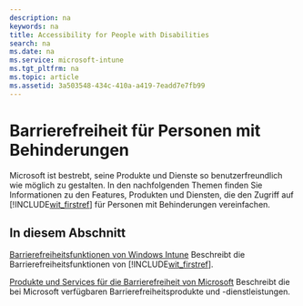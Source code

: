 ```yaml
---
description: na
keywords: na
title: Accessibility for People with Disabilities
search: na
ms.date: na
ms.service: microsoft-intune
ms.tgt_pltfrm: na
ms.topic: article
ms.assetid: 3a503548-434c-410a-a419-7eadd7e7fb99
---
```

# Barrierefreiheit f&#252;r Personen mit Behinderungen
Microsoft ist bestrebt, seine Produkte und Dienste so benutzerfreundlich wie möglich zu gestalten. In den nachfolgenden Themen finden Sie Informationen zu den Features, Produkten und Diensten, die den Zugriff auf [!INCLUDE[wit_firstref](../Token/wit_firstref_md.md)] für Personen mit Behinderungen vereinfachen.

## In diesem Abschnitt
[Barrierefreiheitsfunktionen von Windows Intune](../Topic/Accessibility_Features_of_Microsoft_Intune.md)
Beschreibt die Barrierefreiheitsfunktionen von [!INCLUDE[wit_firstref](../Token/wit_firstref_md.md)].

[Produkte und Services für die Barrierefreiheit von Microsoft](../Topic/Accessibility_Products_and_Services_from_Microsoft.md)
Beschreibt die bei Microsoft verfügbaren Barrierefreiheitsprodukte und -dienstleistungen.


